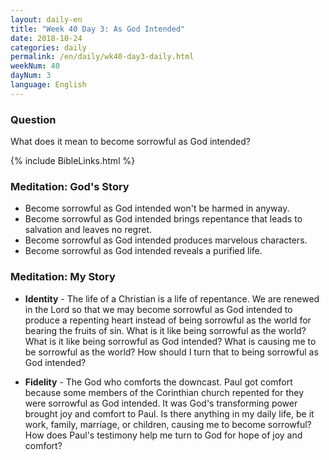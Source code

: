 ```yaml
---
layout: daily-en
title: "Week 40 Day 3: As God Intended"
date: 2018-10-24 
categories: daily
permalink: /en/daily/wk40-day3-daily.html
weekNum: 40
dayNum: 3
language: English
---
```


### Question     
What does it mean to become sorrowful as God intended?

{% include BibleLinks.html %} 

### Meditation: God's Story   
+ Become sorrowful as God intended won't be harmed in anyway. 
+ Become sorrowful as God intended brings repentance that leads to salvation and leaves no regret. 
+ Become sorrowful as God intended produces marvelous characters. 
+ Become sorrowful as God intended reveals a purified life. 

### Meditation: My Story   
+ **Identity** - The life of a Christian is a life of repentance. We are renewed in the Lord so that we may become sorrowful as God intended to produce a repenting heart instead of being sorrowful as the world for bearing the fruits of sin.  What is it like being sorrowful as the world? What is it like being sorrowful as God intended? What is causing me to be sorrowful as the world? How should I turn that to being sorrowful as God intended? 

+ **Fidelity** - The God who comforts the downcast. Paul got comfort because some members of the Corinthian church repented for they were sorrowful as God intended. It was God's transforming power brought joy and comfort to Paul. Is there anything in my daily life, be it work, family, marriage, or children, causing me to become sorrowful? How does Paul's testimony help me turn to God for hope of joy and comfort? 
